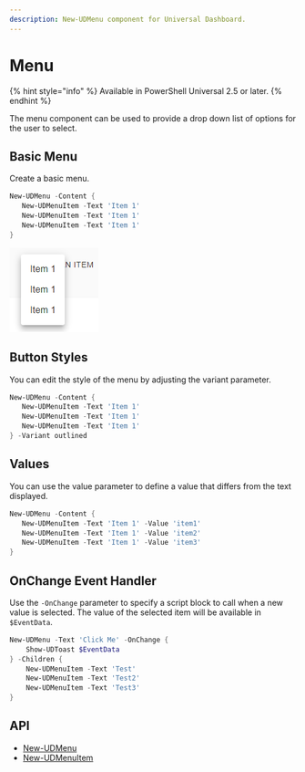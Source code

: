```yaml
---
description: New-UDMenu component for Universal Dashboard.
---
```


# Menu

{% hint style="info" %}
Available in PowerShell Universal 2.5 or later.
{% endhint %}

The menu component can be used to provide a drop down list of options for the user to select.&#x20;

## Basic Menu

Create a basic menu.&#x20;

```powershell
New-UDMenu -Content {
   New-UDMenuItem -Text 'Item 1'
   New-UDMenuItem -Text 'Item 1'
   New-UDMenuItem -Text 'Item 1'
}
```

![](<../../../../.gitbook/assets/image (305) (1) (1) (1) (1).png>)

## Button Styles

You can edit the style of the menu by adjusting the variant parameter.&#x20;

```powershell
New-UDMenu -Content {
   New-UDMenuItem -Text 'Item 1'
   New-UDMenuItem -Text 'Item 1'
   New-UDMenuItem -Text 'Item 1'
} -Variant outlined
```

## Values

You can use the value parameter to define a value that differs from the text displayed.&#x20;

```powershell
New-UDMenu -Content {
   New-UDMenuItem -Text 'Item 1' -Value 'item1'
   New-UDMenuItem -Text 'Item 1' -Value 'item2'
   New-UDMenuItem -Text 'Item 1' -Value 'item3'
}
```

## OnChange Event Handler

Use the `-OnChange` parameter to specify a script block to call when a new value is selected.  The value of the selected item will be available in `$EventData`.

```powershell
New-UDMenu -Text 'Click Me' -OnChange {
    Show-UDToast $EventData
} -Children {
    New-UDMenuItem -Text 'Test'
    New-UDMenuItem -Text 'Test2'
    New-UDMenuItem -Text 'Test3'
}
```

## API

* [New-UDMenu](../../../../cmdlets/New-UDMenu.txt)
* [New-UDMenuItem](../../../../cmdlets/New-UDMenuItem.txt)
